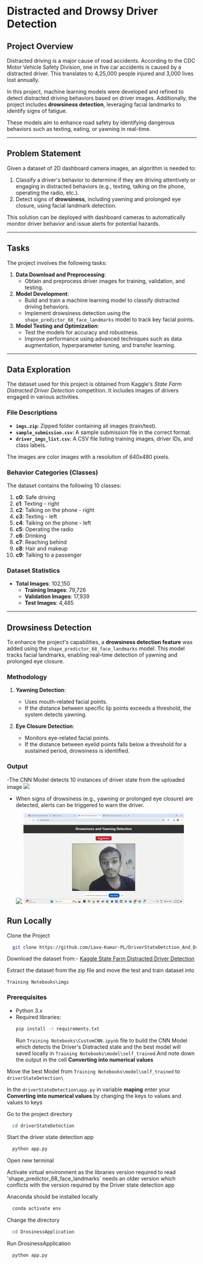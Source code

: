 # Distracted and Drowsy Driver Detection

## Project Overview

Distracted driving is a major cause of road accidents. According to the CDC Motor Vehicle Safety Division, one in five car accidents is caused by a distracted driver. This translates to 4,25,000 people injured and 3,000 lives lost annually.

In this project, machine learning models were developed and refined to detect distracted driving behaviors based on driver images. Additionally, the project includes **drowsiness detection**, leveraging facial landmarks to identify signs of fatigue.

These models aim to enhance road safety by identifying dangerous behaviors such as texting, eating, or yawning in real-time.

---

## Problem Statement

Given a dataset of 2D dashboard camera images, an algorithm is needed to:

1. Classify a driver's behavior to determine if they are driving attentively or engaging in distracted behaviors (e.g., texting, talking on the phone, operating the radio, etc.).
2. Detect signs of **drowsiness**, including yawning and prolonged eye closure, using facial landmark detection.

This solution can be deployed with dashboard cameras to automatically monitor driver behavior and issue alerts for potential hazards.

---

## Tasks

The project involves the following tasks:

1. **Data Download and Preprocessing**:
   - Obtain and preprocess driver images for training, validation, and testing.
2. **Model Development**:
   - Build and train a machine learning model to classify distracted driving behaviors.
   - Implement drowsiness detection using the `shape_predictor_68_face_landmarks` model to track key facial points.
3. **Model Testing and Optimization**:
   - Test the models for accuracy and robustness.
   - Improve performance using advanced techniques such as data augmentation, hyperparameter tuning, and transfer learning.

---

## Data Exploration

The dataset used for this project is obtained from Kaggle's _State Farm Distracted Driver Detection_ competition. It includes images of drivers engaged in various activities.

### File Descriptions

- **`imgs.zip`**: Zipped folder containing all images (train/test).
- **`sample_submission.csv`**: A sample submission file in the correct format.
- **`driver_imgs_list.csv`**: A CSV file listing training images, driver IDs, and class labels.

The images are color images with a resolution of 640x480 pixels.

### Behavior Categories (Classes)

The dataset contains the following 10 classes:

1. **c0**: Safe driving
2. **c1**: Texting - right
3. **c2**: Talking on the phone - right
4. **c3**: Texting - left
5. **c4**: Talking on the phone - left
6. **c5**: Operating the radio
7. **c6**: Drinking
8. **c7**: Reaching behind
9. **c8**: Hair and makeup
10. **c9**: Talking to a passenger

### Dataset Statistics

- **Total Images**: 102,150
  - **Training Images**: 79,726
  - **Validation Images**: 17,939
  - **Test Images**: 4,485

---

## Drowsiness Detection

To enhance the project's capabilities, a **drowsiness detection feature** was added using the `shape_predictor_68_face_landmarks` model. This model tracks facial landmarks, enabling real-time detection of yawning and prolonged eye closure.

### Methodology

1. **Yawning Detection**:

   - Uses mouth-related facial points.
   - If the distance between specific lip points exceeds a threshold, the system detects yawning.

2. **Eye Closure Detection**:
   - Monitors eye-related facial points.
   - If the distance between eyelid points falls below a threshold for a sustained period, drowsiness is identified.

  ### Output
   -The CNN Model detects 10 instances of driver state from the uploaded image
      ![](https://github.com/Lava-Kumar-PL/DriverStateDetction_And_DrosinessDetection/blob/main/driverStateDetection/uploads/imgs/driverStateDetection.gif)

   - When signs of drowsiness (e.g., yawning or prolonged eye closure) are detected, alerts can be triggered to warn the driver.
  
     <img src="https://github.com/Lava-Kumar-PL/DriverStateDetction_And_DrosinessDetection/blob/main/DrosinessApplication/imgs/drowsinessDetection.gif" width="400" />  ![](https://github.com/Lava-Kumar-PL/DriverStateDetction_And_DrosinessDetection/blob/main/DrosinessApplication/imgs/drowsinessDetection2.gif)



## Run Locally

Clone the Project

```bash
  git clone https://github.com/Lava-Kumar-PL/DriverStateDetction_And_DrosinessDetection.git
```

Download the dataset from:-
[Kaggle State Farm Distracted Driver Detection](https://www.kaggle.com/c/state-farm-distracted-driver-detection/data)

Extract the dataset from the zip file and move the test and train dataset into

```
Training Notebooks\imgs
```

### Prerequisites

- Python 3.x
- Required libraries:
  ```bash
  pip install -r requirements.txt
  ```
  Run `Training Notebooks\CustomCNN.ipynb` file to build the CNN Model which detects the Driver's Distracted state and the best model will saved locally in `Training Notebooks\model\self_trained`.And note down the output in the cell **Converting into numerical values**

Move the best Model from `Training Notebooks\model\self_trained` to `driverStateDetection\`

In the `driverStateDetection\app.py` in variable **maping** enter your **Converting into numerical values** by changing the keys to values and values to keys

Go to the project directory

```bash
  cd driverStateDetection
```

Start the driver state detection app

```bash
  python app.py
```

Open new terminal

Activate virtual environment as the libraries version required to read 'shape_predictor_68_face_landmarks` needs an older version which conflicts with the version required by the Driver state detection app

Anaconda should be installed locally

```bash
  conda activate env
```

Change the directory

```bash
  cd DrosinessApplication
```

Run DrosinessApplication

```bash
  python app.py
```
